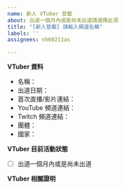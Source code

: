 ```yaml
---
name: 新人 VTuber 登載
about: 出道一個月內或是尚未出道請選擇此項
title: "[新人登載] 請輸入頻道名稱"
labels: ''
assignees: nh60211as

---
```


<!--
請注意：登載請求會公開顯示在 https://github.com/TaiwanVtuberData/TaiwanVTuberData.github.io/issues
-->

**VTuber 資料**
<!--
沒有或是不確定請留空
-->
 * 名稱：
 * 出道日期：
 * 首次直播/影片連結：
 * YouTube 頻道連結：
 * Twitch 頻道連結：
 * 團體：
 * 國家：

**VTuber 目前活動狀態**
<!--
* 請在此對符合此 VTuber 目前活動狀態的項目打x，像這樣  - [x] 名稱
-->
 - [ ] 出道一個月內或是尚未出道

**VTuber 相關證明**
<!--
* 任何自稱、使用 VTuber 標籤的影片、擷圖皆可，若無法確認是否為 VTuber 將參考此處確認
-->
